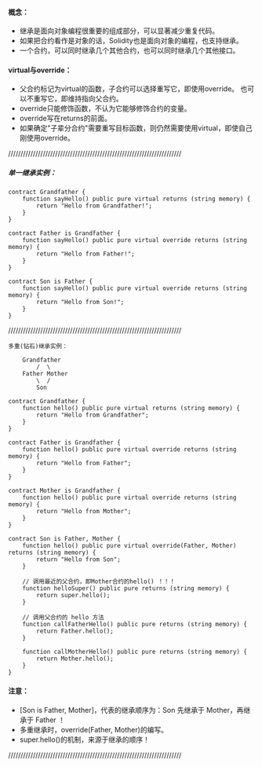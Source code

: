 
#### 概念：
- 继承是面向对象编程很重要的组成部分，可以显著减少重复代码。
- 如果把合约看作是对象的话，Solidity也是面向对象的编程，也支持继承。
- 一个合约，可以同时继承几个其他合约，也可以同时继承几个其他接口。

#### virtual与override：
- 父合约标记为virtual的函数，子合约可以选择重写它，即使用override。 也可以不重写它，即维持指向父合约。
- override只能修饰函数，不认为它能够修饰合约的变量。
- override写在returns的前面。
- 如果确定"子辈分合约"需要重写目标函数，则仍然需要使用virtual，即使自己刚使用override。

//////////////////////////////////////////////////////////////////////

##### 单一继承实例：
```
contract Grandfather {
    function sayHello() public pure virtual returns (string memory) {
        return "Hello from Grandfather!";
    }
}

contract Father is Grandfather {
    function sayHello() public pure virtual override returns (string memory) {
        return "Hello from Father!";
    }
}

contract Son is Father {
    function sayHello() public pure virtual override returns (string memory) {
        return "Hello from Son!";
    }
}
```

//////////////////////////////////////////////////////////////////////

```
多重(钻石)继承实例：

    Grandfather
        /  \
    Father Mother
        \  /
        Son

contract Grandfather {
    function hello() public pure virtual returns (string memory) {
        return "Hello from Grandfather";
    }
}

contract Father is Grandfather {
    function hello() public pure virtual override returns (string memory) {
        return "Hello from Father";
    }
}

contract Mother is Grandfather {
    function hello() public pure virtual override returns (string memory) {
        return "Hello from Mother";
    }
}

contract Son is Father, Mother {
    function hello() public pure virtual override(Father, Mother) returns (string memory) {
        return "Hello from Son";
    }

    // 调用最近的父合约，即Mother合约的hello() ！！！
    function helloSuper() public pure returns (string memory) {
        return super.hello();
    }    

    // 调用父合约的 hello 方法
    function callFatherHello() public pure returns (string memory) {
        return Father.hello(); 
    }

    function callMotherHello() public pure returns (string memory) {
        return Mother.hello(); 
    }
}
```

#### 注意：
- [Son is Father, Mother]，代表的继承顺序为：Son 先继承于 Mother，再继承于 Father ！
- 多重继承时，override(Father, Mother)的编写。
- super.hello()的机制，来源于继承的顺序！

//////////////////////////////////////////////////////////////////////

